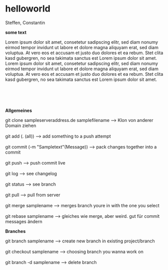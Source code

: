 # helloworld
Steffen, Constantin

<p> <b>some text</b> </p>
Lorem ipsum dolor sit amet, consetetur sadipscing elitr, sed diam nonumy eirmod tempor invidunt ut labore et dolore magna aliquyam erat, sed diam voluptua. 
At vero eos et accusam et justo duo dolores et ea rebum. Stet clita kasd gubergren, no sea takimata sanctus est Lorem ipsum dolor sit amet. 
Lorem ipsum dolor sit amet, consetetur sadipscing elitr, sed diam nonumy eirmod tempor invidunt ut labore et dolore magna aliquyam erat, sed diam voluptua. 
At vero eos et accusam et justo duo dolores et ea rebum. Stet clita kasd gubergren, no sea takimata sanctus est Lorem ipsum dolor sit amet.

<br>
<br>
<br>
<br>
<br>



<p> <b>Allgemeines</b> </p>

git clone sampleserveraddress.de samplefilename --> Klon von anderer Domain ziehen
<br>
<br>
git add (. (all)) --> add something to a push attempt
<br>
<br>
git commit (-m "Sampletext"(Message)) --> pack changes together into a commit
<br>
<br>
git push --> push commit live
<br>
<br>
git log --> see changelog
<br>
<br>
git status --> see branch
<br>
<br>
git pull --> pull from server
<br>
<br>
git merge samplename --> merges branch youre in with the one you select
<br>
<br>
git rebase samplename --> gleiches wie merge, aber weird. gut für commit messages ändern

<p> <b>Branches</b> </p>

git branch samplename --> create new branch in existing project/branch
<br>
<br>
git checkout samplename --> choosing branch you wanna work on
<br>
<br>
git branch -d samplename --> delete branch


